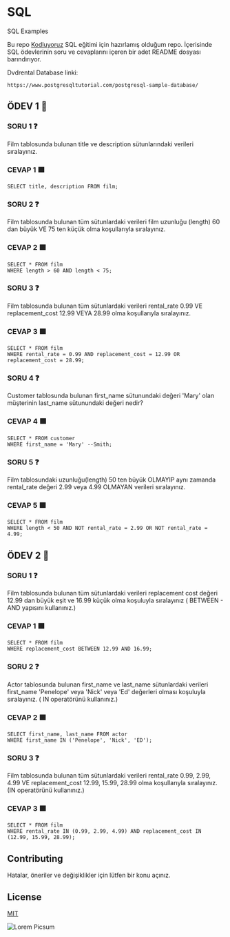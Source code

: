 # SQL
SQL Examples

Bu repo [Kodluyoruz](Kodluyoruz.org) SQL eğitimi için hazırlamış olduğum repo. İçerisinde SQL ödevlerinin soru ve cevaplarını içeren bir adet README dosyası barındırıyor.

Dvdrental Database linki:
```
https://www.postgresqltutorial.com/postgresql-sample-database/
```

## ÖDEV 1 :open_book:	

### SORU 1 :question:
Film tablosunda bulunan title ve description sütunlarındaki verileri sıralayınız.

### CEVAP 1 :green_square:
```
SELECT title, description FROM film;
```

### SORU 2 :question:
Film tablosunda bulunan tüm sütunlardaki verileri film uzunluğu (length) 60 dan büyük VE 75 ten küçük olma koşullarıyla sıralayınız.

### CEVAP 2 :green_square:
```
SELECT * FROM film
WHERE length > 60 AND length < 75;
```

### SORU 3 :question:
Film tablosunda bulunan tüm sütunlardaki verileri rental_rate 0.99 VE replacement_cost 12.99 VEYA 28.99 olma koşullarıyla sıralayınız.

### CEVAP 3 :green_square:
```
SELECT * FROM film
WHERE rental_rate = 0.99 AND replacement_cost = 12.99 OR replacement_cost = 28.99;
```

### SORU 4 :question:
Customer tablosunda bulunan first_name sütunundaki değeri 'Mary' olan müşterinin last_name sütunundaki değeri nedir?

### CEVAP 4 :green_square:
```
SELECT * FROM customer
WHERE first_name = 'Mary' --Smith;
```

### SORU 5 :question:
Film tablosundaki uzunluğu(length) 50 ten büyük OLMAYIP aynı zamanda rental_rate değeri 2.99 veya 4.99 OLMAYAN verileri sıralayınız.

### CEVAP 5 :green_square:
```
SELECT * FROM film
WHERE length < 50 AND NOT rental_rate = 2.99 OR NOT rental_rate = 4.99;
```

## ÖDEV 2 :open_book:	

### SORU 1 :question:
Film tablosunda bulunan tüm sütunlardaki verileri replacement cost değeri 12.99 dan büyük eşit ve 16.99 küçük olma koşuluyla
sıralayınız ( BETWEEN - AND yapısını kullanınız.)

### CEVAP 1 :green_square:
```
SELECT * FROM film
WHERE replacement_cost BETWEEN 12.99 AND 16.99;
```

### SORU 2 :question:
Actor tablosunda bulunan first_name ve last_name sütunlardaki verileri first_name 'Penelope' veya 'Nick' veya 'Ed' değerleri olması koşuluyla sıralayınız. ( IN operatörünü kullanınız.)

### CEVAP 2 :green_square:
```
SELECT first_name, last_name FROM actor
WHERE first_name IN ('Penelope', 'Nick', 'ED');
```

### SORU 3 :question:
Film tablosunda bulunan tüm sütunlardaki verileri rental_rate 0.99, 2.99, 4.99 VE replacement_cost 12.99, 15.99, 28.99 olma koşullarıyla sıralayınız. (IN operatörünü kullanınız.)

### CEVAP 3 :green_square:
```
SELECT * FROM film
WHERE rental_rate IN (0.99, 2.99, 4.99) AND replacement_cost IN (12.99, 15.99, 28.99);
```

## Contributing
Hatalar, öneriler ve değişiklikler için lütfen bir konu açınız.

## License

[MIT](https://www.google.com/search?q=mit+license&oq=mit+license&aqs=chrome.0.0l4j0i22i30l6.2910j0j7&sourceid=chrome&ie=UTF-8)


![Lorem Picsum](https://picsum.photos/200/300)

